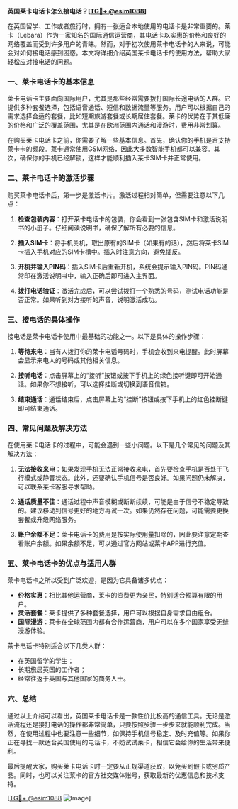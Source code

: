 **英国莱卡电话卡怎么接电话？[[TG💪+ @esim1088](https://t.me/s/esim1088)]**

在英国留学、工作或者旅行时，拥有一张适合本地使用的电话卡是非常重要的。莱卡（Lebara）作为一家知名的国际通信运营商，其电话卡以实惠的价格和良好的网络覆盖而受到许多用户的青睐。然而，对于初次使用莱卡电话卡的人来说，可能会对如何接电话感到困惑。本文将详细介绍英国莱卡电话卡的使用方法，帮助大家轻松应对接电话的问题。

### 一、莱卡电话卡的基本信息

莱卡电话卡主要面向国际用户，尤其是那些经常需要拨打国际长途电话的人群。它提供多种套餐选择，包括语音通话、短信和数据流量等服务。用户可以根据自己的需求选择合适的套餐，比如短期旅游套餐或长期居住套餐。莱卡的优势在于其低廉的价格和广泛的覆盖范围，尤其是在欧洲范围内通话和漫游时，费用非常划算。

在购买莱卡电话卡之前，你需要了解一些基本信息。首先，确认你的手机是否支持莱卡卡的频段。莱卡通常使用GSM网络，因此大多数智能手机都可以兼容。其次，确保你的手机已经解锁，这样才能顺利插入莱卡SIM卡并正常使用。

### 二、莱卡电话卡的激活步骤

购买莱卡电话卡后，第一步是激活卡片。激活过程相对简单，但需要注意以下几点：

1. **检查包装内容**：打开莱卡电话卡的包装，你会看到一张包含SIM卡和激活说明书的小册子。仔细阅读说明书，确保了解所有必要的信息。
   
2. **插入SIM卡**：将手机关机，取出原有的SIM卡（如果有的话），然后将莱卡SIM卡插入手机对应的SIM卡槽中。插入时注意方向，避免插反。

3. **开机并输入PIN码**：插入SIM卡后重新开机，系统会提示输入PIN码。PIN码通常印在激活说明书中，输入正确后即可进入主界面。

4. **拨打电话验证**：激活完成后，可以尝试拨打一个熟悉的号码，测试电话功能是否正常。如果听到对方接听的声音，说明激活成功。

### 三、接电话的具体操作

接电话是莱卡电话卡使用中最基础的功能之一。以下是具体的操作步骤：

1. **等待来电**：当有人拨打你的莱卡电话号码时，手机会收到来电提醒。此时屏幕会显示来电人的号码或其他相关信息。

2. **接听电话**：点击屏幕上的“接听”按钮或按下手机上的绿色接听键即可开始通话。如果你不想接听，可以选择挂断或切换到语音信箱。

3. **结束通话**：通话结束后，点击屏幕上的“挂断”按钮或按下手机上的红色挂断键即可结束通话。

### 四、常见问题及解决方法

在使用莱卡电话卡的过程中，可能会遇到一些小问题。以下是几个常见的问题及其解决方法：

1. **无法接收来电**：如果发现手机无法正常接收来电，首先要检查手机是否处于飞行模式或静音状态。此外，还要确认手机信号是否良好。如果问题仍未解决，可以联系莱卡客服寻求帮助。

2. **通话质量不佳**：通话过程中声音模糊或断断续续，可能是由于信号不稳定导致的。建议移动到信号更好的地方再试一次。如果仍然存在问题，可能需要更换套餐或升级网络服务。

3. **账户余额不足**：莱卡电话卡的费用是按实际使用量扣除的，因此要注意定期查看账户余额。如果余额不足，可以通过官方网站或莱卡APP进行充值。

### 五、莱卡电话卡的优点与适用人群

莱卡电话卡之所以受到广泛欢迎，是因为它具备诸多优点：

- **价格实惠**：相比其他运营商，莱卡的资费更为亲民，特别适合预算有限的用户。
- **灵活套餐**：莱卡提供了多种套餐选择，用户可以根据自身需求自由组合。
- **国际漫游**：莱卡在全球范围内都有合作运营商，用户可以在多个国家享受无缝漫游体验。

莱卡电话卡特别适合以下几类人群：
- 在英国留学的学生；
- 长期旅居英国的工作者；
- 经常往返于英国与其他国家的商务人士。

### 六、总结

通过以上介绍可以看出，英国莱卡电话卡是一款性价比极高的通信工具。无论是激活流程还是接打电话的操作都非常简单，只要按照步骤一步步来就能顺利完成。当然，在使用过程中也要注意一些细节，如保持手机信号稳定、及时充值等。如果你正在寻找一款适合英国使用的电话卡，不妨试试莱卡，相信它会给你的生活带来便利。

最后提醒大家，购买莱卡电话卡时一定要从正规渠道获取，以免买到假卡或劣质产品。同时，也可以关注莱卡的官方社交媒体账号，获取最新的优惠信息和技术支持。

[[TG💪+ @esim1088](https://t.me/s/esim1088) ![Image](https://i.postimg.cc/4NQfJmqS/Snipaste-2025-05-13-00-14-12.png)]